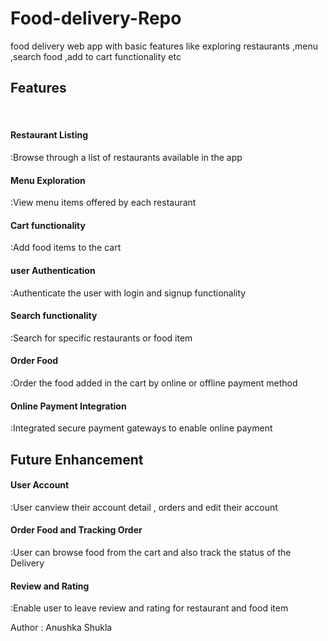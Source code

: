 # Food-delivery-Repo
food delivery web app with basic features like exploring restaurants ,menu ,search food ,add to cart functionality etc
<br>
<h2>Features</h2>
<br>
<h4>Restaurant Listing</h4>:Browse through a list of restaurants available in the app
<br>
<h4>Menu Exploration</h4>:View menu items offered by each restaurant 
<br>
<h4>Cart functionality</h4>:Add food items to the cart 
<br>
<h4>user Authentication</h4>:Authenticate the user with login and signup functionality 
<br>
<h4>Search functionality</h4>:Search for specific restaurants or food item
<br>
<h4>Order Food</h4>:Order the food added in the cart by online or offline payment method
<br>
<h4>Online Payment Integration</h4>:Integrated secure payment gateways to enable online payment
<br>

<h2>Future Enhancement</h2>
<h4> User Account</h4>:User canview their account detail , orders and edit their account
<br>
<h4>Order Food and Tracking Order</h4>:User can browse food from the cart and also track the status of the Delivery
<br>
<h4> Review and Rating</h4>:Enable user to leave review and rating for restaurant and food item

Author : Anushka Shukla
